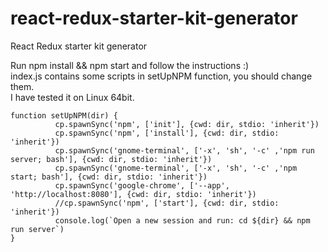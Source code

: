 # react-redux-starter-kit-generator
React Redux starter kit generator


Run npm install && npm start and follow the instructions :)  
index.js contains some scripts in setUpNPM function, you should change them.  
I have tested it on Linux 64bit.

```
function setUpNPM(dir) {
          cp.spawnSync('npm', ['init'], {cwd: dir, stdio: 'inherit'})
          cp.spawnSync('npm', ['install'], {cwd: dir, stdio: 'inherit'})           
          cp.spawnSync('gnome-terminal', ['-x', 'sh', '-c' ,'npm run server; bash'], {cwd: dir, stdio: 'inherit'})           
          cp.spawnSync('gnome-terminal', ['-x', 'sh', '-c' ,'npm start; bash'], {cwd: dir, stdio: 'inherit'})           
          cp.spawnSync('google-chrome', ['--app', 'http://localhost:8080'], {cwd: dir, stdio: 'inherit'})           
          //cp.spawnSync('npm', ['start'], {cwd: dir, stdio: 'inherit'})           
          console.log(`Open a new session and run: cd ${dir} && npm run server`) 
}
```
